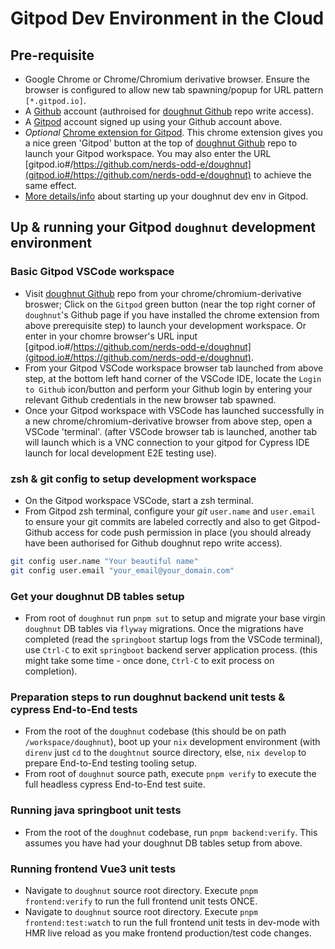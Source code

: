 # Gitpod Dev Environment in the Cloud

## Pre-requisite

- Google Chrome or Chrome/Chromium derivative browser. Ensure the browser is configured to allow new tab spawning/popup for URL pattern `[*.gitpod.io]`.
- A [Github](https://www.github.com) account (authroised for [doughnut Github](https://github.com/nerds-odd-e/doughnut) repo write access).
- A [Gitpod](https://gitpod.io/login/) account signed up using your Github account above.
- _Optional_ [Chrome extension for Gitpod](https://chrome.google.com/webstore/detail/gitpod-always-ready-to-co/dodmmooeoklaejobgleioelladacbeki). This chrome extension gives you a nice green 'Gitpod' button at the top of [doughnut Github](https://github.com/nerds-odd-e/doughnut) repo to launch your Gitpod workspace. You may also enter the URL [gitpod.io#/https://github.com/nerds-odd-e/doughnut](gitpod.io#/https://github.com/nerds-odd-e/doughnut) to achieve the same effect.
- [More details/info](https://www.gitpod.io/docs/browser-extension/) about starting up your doughnut dev env in Gitpod.

## Up & running your Gitpod `doughnut` development environment

### Basic Gitpod VSCode workspace

- Visit [doughnut Github](https://github.com/nerds-odd-e/doughnut) repo from your chrome/chromium-derivative broswer; Click on the `Gitpod` green button (near the top right corner of `doughnut`'s Github page if you have installed the chrome extension from above prerequisite step) to launch your development workspace. Or enter in your chomre browser's URL input [gitpod.io#/https://github.com/nerds-odd-e/doughnut](gitpod.io#/https://github.com/nerds-odd-e/doughnut).
- From your Gitpod VSCode workspace browser tab launched from above step, at the bottom left hand corner of the VSCode IDE, locate the `Login to Github` icon/button and perform your Github login by entering your relevant Github credentials in the new browser tab spawned.
- Once your Gitpod workspace with VSCode has launched successfully in a new chrome/chromium-derivative browser from above step, open a VSCode 'terminal'. (after VSCode browser tab is launched, another tab will launch which is a VNC connection to your gitpod for Cypress IDE launch for local development E2E testing use).

### zsh & git config to setup development workspace

- On the Gitpod workspace VSCode, start a zsh terminal.
- From Gitpod zsh terminal, configure your _git_ `user.name` and `user.email` to ensure your git commits are labeled correctly and also to get Gitpod-Github access for code push permission in place (you should already have been authorised for Github doughnut repo write access).

```bash
git config user.name "Your beautiful name"
git config user.email "your_email@your_domain.com"
```

### Get your doughnut DB tables setup

- From root of `doughnut` run `pnpm sut` to setup and migrate your base virgin `doughnut` DB tables via `flyway` migrations. Once the migrations have completed (read the `springboot` startup logs from the VSCode terminal), use `Ctrl-C` to exit `springboot` backend server application process. (this might take some time - once done, `Ctrl-C` to exit process on completion).

### Preparation steps to run doughnut backend unit tests & cypress End-to-End tests

- From the root of the `doughnut` codebase (this should be on path `/workspace/doughnut`), boot up your `nix` development environment (with `direnv` just `cd` to the `doughtnut` source directory, else, `nix develop` to prepare End-to-End testing tooling setup.
- From root of `doughnut` source path, execute `pnpm verify` to execute the full headless cypress End-to-End test suite.

### Running java springboot unit tests

- From the root of the `doughnut` codebase, run `pnpm backend:verify`. This assumes you have had your doughnut DB tables setup from above.

### Running frontend Vue3 unit tests

- Navigate to `doughnut` source root directory. Execute `pnpm frontend:verify` to run the full frontend unit tests ONCE.
- Navigate to `doughnut` source root directory. Execute `pnpm frontend:test:watch` to run the full frontend unit tests in dev-mode with HMR live reload as you make frontend production/test code changes.
